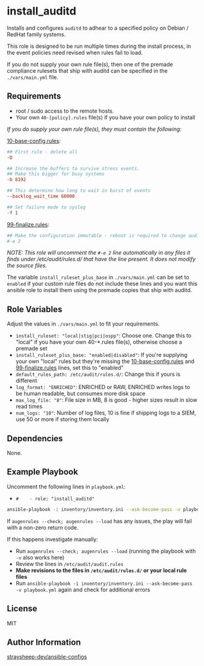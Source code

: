 install_auditd
=========

Installs and configures `auditd` to adhear to a specified policy on Debian / RedHat family systems.

This role is designed to be run multiple times during the install process, in the event policies need revised when rules fail to load.

If you do not supply your own rule file(s), then one of the premade compliance rulesets that ship with auditd can be specified in the `./vars/main.yml` file.

Requirements
------------

- root / sudo access to the remote hosts.
- Your own `40-[policy].rules` file(s) if you have your own policy to install

*If you do supply your own rule file(s), they must contain the following:*

[10-base-config.rules](https://github.com/linux-audit/audit-userspace/blob/master/rules/10-base-config.rules):
```conf
## First rule - delete all
-D

## Increase the buffers to survive stress events.
## Make this bigger for busy systems
-b 8192

## This determine how long to wait in burst of events
--backlog_wait_time 60000

## Set failure mode to syslog
-f 1
```

[99-finalize.rules](https://github.com/linux-audit/audit-userspace/blob/master/rules/99-finalize.rules):
```conf
## Make the configuration immutable - reboot is required to change audit rules
#-e 2
```

*NOTE: This role will uncomment the `#-e 2` line automatically in any files it finds under /etc/audit/rules.d/ that have the line present. It does not modify the source files.*

The variable `install_ruleset_plus_base` in `./vars/main.yml` can be set to `enabled` if your custom rule files do not include these lines and you want this ansible role to install them using the premade copies that ship with auditd.

Role Variables
--------------

Adjust the values in `./vars/main.yml` to fit your requirements.

- `install_ruleset: "local|stig|pci|ospp"`: Choose one. Change this to "local" if you have your own 40-*.rules file(s), otherwise choose a premade set
- `install_ruleset_plus_base: "enabled|disabled"`: If you're supplying your own "local" rules but they're missing the [10-base-config.rules](https://github.com/linux-audit/audit-userspace/blob/master/rules/10-base-config.rules) and [99-finalize.rules](https://github.com/linux-audit/audit-userspace/blob/master/rules/99-finalize.rules) lines, set this to "enabled"
- `default_rules_path: /etc/audit/rules.d/`: Change this if yours is different
- `log_format: "ENRICHED"`: ENRICHED or RAW, ENRICHED writes logs to be human readable, but consumes more disk space
- `max_log_file: "8"`: File size in MB, 8 is good - higher sizes result in slow read times
- `num_logs: "10"`: Number of log files, 10 is fine if shipping logs to a SIEM, use 50 or more if storing them locally

Dependencies
------------

None.

Example Playbook
----------------

Uncomment the following lines in `playbook.yml`:

- `#    - role: "install_auditd"`

```bash
ansible-playbook -i inventory/inventory.ini --ask-become-pass -v playbook.yml
```

If `augenrules --check; augenrules --load` has any issues, the play will fail with a non-zero return code. 

If this happens investigate manually:

- Run `augenrules --check; augenrules --load` (running the playbook with `-v` also works here)
- Review the lines in `/etc/audit/audit.rules`
- **Make revisions to the files in `/etc/audit/rules.d/` or your local rule files**
- Run `ansible-playbook -i inventory/inventory.ini --ask-become-pass -v playbook.yml` again and check for additional errors

License
-------

MIT

Author Information
------------------

[straysheep-dev/ansible-configs](https://github.com/straysheep-dev/ansible-configs/)
